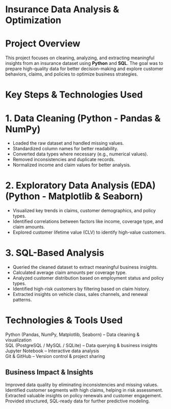 # Insurance Data Analysis & Optimization 

# Project Overview
  This project focuses on cleaning, analyzing, and extracting meaningful insights from an insurance dataset using **Python** and **SQL**. The goal was to prepare high-quality data for better 
  decision-making and explore customer behaviors, claims, and policies to optimize business strategies.  

# Key Steps & Technologies Used

# 1. Data Cleaning (Python - Pandas & NumPy)
- Loaded the raw dataset and handled missing values.  
- Standardized column names for better readability.  
- Converted data types where necessary (e.g., numerical values).  
- Removed inconsistencies and duplicate records.  
- Normalized income and claim values for better analysis.  

# 2. Exploratory Data Analysis (EDA) (Python - Matplotlib & Seaborn)  
- Visualized key trends in claims, customer demographics, and policy types.  
- Identified correlations between factors like income, coverage type, and claim amounts.  
- Explored customer lifetime value (CLV) to identify high-value customers.  

# 3. SQL-Based Analysis  
- Queried the cleaned dataset to extract meaningful business insights.  
- Calculated average claim amounts per coverage type.  
- Analyzed customer distribution based on employment status and policy types.  
- Identified high-risk customers by filtering based on claim history.  
- Extracted insights on vehicle class, sales channels, and renewal patterns.  

# Technologies & Tools Used  
  Python (Pandas, NumPy, Matplotlib, Seaborn) – Data cleaning & visualization  
  SQL (PostgreSQL / MySQL / SQLite) – Data querying & business insights  
  Jupyter Notebook – Interactive data analysis  
  Git & GitHub – Version control & project sharing  

## Business Impact & Insights 
   Improved data quality by eliminating inconsistencies and missing values.  
   Identified customer segments with high claims, helping in risk assessment.  
   Extracted valuable insights on policy renewals and customer engagement.  
   Provided structured, SQL-ready data for further predictive modeling.  


